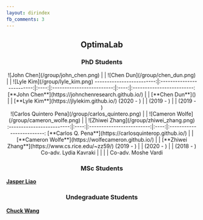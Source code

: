 ```yaml
---
layout: dirindex
fb_comments: 3
---
```


<center> <h2>OptimaLab</h2> </center>

<center> <h3>PhD Students</h3> </center>


<div align="center">
![John Chen](/group/john_chen.png)  |  |  ![Chen Dun](/group/chen_dun.png)  |  | ![Lyle Kim](/group/lyle_kim.png)
-------------------------:|:-------------------------:|:----:|:-------------------------:|:----:|:-------------------------:
[**John Chen**](https://johnchenresearch.github.io/)  | | [**Chen Dun**]()   | | [**Lyle Kim**](https://jlylekim.github.io/)
(2020 - )   |  |    (2019 - )  |  | (2019 - )
</div>

<div align="center">
![Carlos Quintero Pena](/group/carlos_quintero.png)  |  |  ![Cameron Wolfe](/group/cameron_wolfe.png)  |  |  ![Zhiwei Zhang](/group/zhiwei_zhang.png)
:-------------------------:|:----:|:-------------------------:|:----:|:-------------------------:
[**Carlos Q. Pena**](https://carlosquinterop.github.io/)  | | [**Cameron Wolfe**](https://wolfecameron.github.io/)   |  | [**Zhiwei Zhang**](https://www.cs.rice.edu/~zz59/)
(2019 - )   |  |    (2020 - )  |  | (2018 - )
Co-adv. Lydia Kavraki   |  |     |  | Co-adv. Moshe Vardi
</div>

<center> <h3>MSc Students</h3> </center>

[**Jasper Liao**]()

<center> <h3>Undegraduate Students</h3> </center>

[**Chuck Wang**](http://wangqihan.com/)
